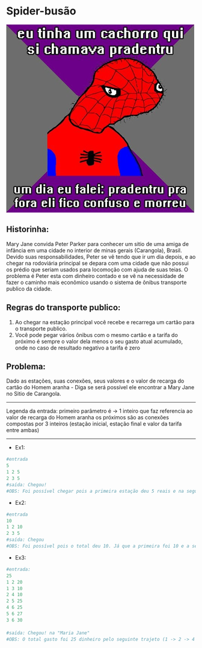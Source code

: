 
Spider-busão 
============

![img](/resources/spider.jpg)
 
Historinha:
-----------
Mary Jane convida Peter Parker para conhecer um sitio de uma amiga de infância em uma cidade no interior de minas gerais (Carangola), Brasil. Devido suas responsabilidades, Peter se vê tendo que ir um dia depois, e ao chegar  na rodoviária principal se depara com uma cidade que não possui os prédio que seriam usados para locomoção com ajuda de suas teias. O problema é Peter esta  com dinheiro contado e se vê na necessidade de fazer o caminho mais econômico usando o sistema de ônibus transporte publico da cidade.
 
Regras do transporte publico:
-----------------------------
1. Ao chegar na estação principal você recebe e recarrega um cartão para o transporte publico.
2. Você pode pegar vários ônibus com o mesmo cartão e a tarifa do próximo é sempre o valor dela menos o seu gasto atual acumulado, onde no caso de resultado negativo a tarifa é zero

Problema:
---------
Dado as estações, suas conexões, seus valores e o valor de recarga do cartão do Homem aranha - Diga se será possível ele encontrar a Mary Jane no Sitio de Carangola.

---
Legenda da entrada:
primeiro parâmetro é -> 1 inteiro que faz referencia ao valor de recarga do Homem aranha
os próximos são as conexões compostas por 3 inteiros (estação inicial, estação final e valor da tarifa entre ambas)

---

* Ex1:
```python
#entrada
5
1 2 5
2 3 5
#saída: Chegou!
#OBS: Foi possível chegar pois a primeira estação deu 5 reais e na segunda o calculo foi 5 - 5 = 0. Logo não foi cobrada taxa.
```
* Ex2:
```python
#entrada
10
1 2 10
2 3 5
#saída: Chegou
#OBS: Foi possível pois o total deu 10. Já que a primeira foi 10 e a segunda o calculo (5 - 10) deu negativo, isentando o homem aranha da tarifa.
```
* Ex3:
```python
#entrada:
25
1 2 20
1 3 10
2 4 10
2 5 25
4 6 25
5 6 27
3 6 30

#saída: Chegou! na "Maria Jane"
#OBS: O total gasto foi 25 dinheiro pelo seguinte trajeto (1 -> 2 -> 4 -> 6). Calculo (20 + (10 - 20 = - 10 ou seja fica isento) + (25 - 20 = 5) ) = 25
```
